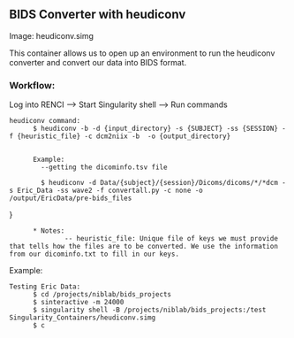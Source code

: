 ## BIDS Converter with heudiconv

Image: heudiconv.simg

This container allows us to open up an environment to run the heudiconv converter and convert our data into BIDS format.

### Workflow: <br>
Log into RENCI --> Start Singularity shell --> Run commands


    heudiconv command:
          $ heudiconv -b -d {input_directory} -s {SUBJECT} -ss {SESSION} -f {heuristic_file} -c dcm2niix -b  -o {output_directory}


          Example:
            --getting the dicominfo.tsv file

            $ heudiconv -d Data/{subject}/{session}/Dicoms/dicoms/*/*dcm -s Eric_Data -ss wave2 -f convertall.py -c none -o /output/EricData/pre-bids_files
}



          * Notes:
                  -- heuristic_file: Unique file of keys we must provide that tells how the files are to be converted. We use the information from our dicominfo.txt to fill in our keys.  

Example:

    Testing Eric Data:
          $ cd /projects/niblab/bids_projects
          $ sinteractive -m 24000
          $ singularity shell -B /projects/niblab/bids_projects:/test Singularity_Containers/heudiconv.simg
          $ c
